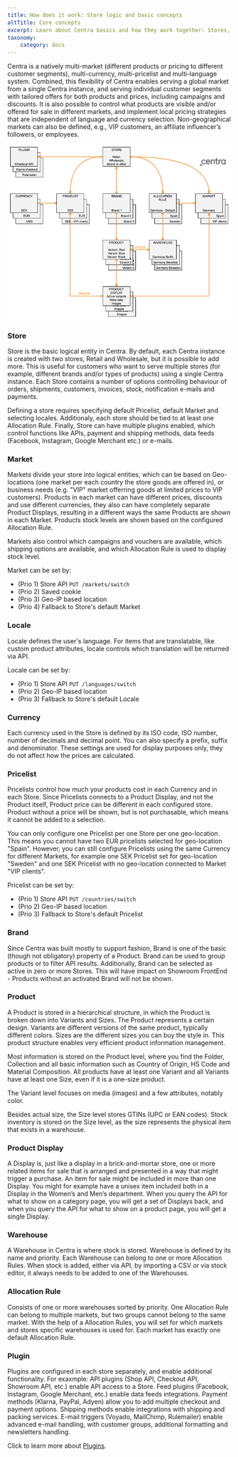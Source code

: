 ```yaml
---
title: How does it work: Store logic and basic concepts
altTitle: Core concepts
excerpt: Learn about Centra basics and how they work together: Stores, Markets, Locales, Currencies, Pricelists, Brands, Products, Displays, Warehouses and Plugins.
taxonomy:
    category: docs
---
```


Centra is a natively multi-market (different products or pricing to different customer segments), multi-currency, multi-pricelist and multi-language system. Combined, this flexibility of Centra enables serving a global market from a single Centra instance, and serving individual customer segments with tailored offers for both products and prices, including campaigns and discounts. It is also possible to control what products are visible and/or offered for sale in different markets, and implement local pricing strategies that are independent of language and currency selection. Non-geographical markets can also be defined, e.g., VIP customers, an affiliate influencer’s followers, or employees.

![StoreLogic](store-logic.png)

### Store

Store is the basic logical entity in Centra. By default, each Centra instance is created with two stores, Retail and Wholesale, but it is possible to add more. This is useful for customers who want to serve multiple stores (for example, different brands and/or types of products) using a single Centra instance. Each Store contains a number of options controlling behaviour of orders, shipments, customers, invoices, stock, notification e-mails and payments.

Defining a store requires specifying default Pricelist, default Market and selecting locales. Additionaly, each store should be tied to at least one Allocation Rule. Finally, Store can have multiple plugins enabled, which control functions like APIs, payment and shipping methods, data feeds (Facebook, Instagram, Google Merchant etc.) or e-mails.

### Market

Markets divide your store into logical entities, which can be based on Geo-locations (one market per each country the store goods are offered in), or business needs (e.g. "VIP" market offerring goods at limited prices to VIP customers). Products in each market can have different prices, discounts and use different currencies, they also can have completely separate Product Displays, resulting in a different ways the same Products are shown in each Market. Products stock levels are shown based on the configured Allocation Rule.

Markets also control which campaigns and vouchers are available, which shipping options are available, and which Allocation Rule is used to display stock level.

Market can be set by:
* (Prio 1) Store API `PUT /markets/switch`
* (Prio 2) Saved cookie
* (Prio 3) Geo-IP based location
* (Prio 4) Fallback to Store's default Market

### Locale

Locale defines the user's language. For items that are translatable, like custom product attributes, locale controls which translation will be returned via API.

Locale can be set by:
* (Prio 1) Store API `PUT /languages/switch`
* (Prio 2) Geo-IP based location
* (Prio 3) Fallback to Store's default Locale

### Currency

Each currency used in the Store is defined by its ISO code, ISO number, number of decimals and decimal point. You can also specify a prefix, suffix and denominator. These settings are used for display purposes only, they do not affect how the prices are calculated.

### Pricelist

Pricelists control how much your products cost in each Currency and in each Store. Since Pricelists connects to a Product Display, and not the Product itself, Product price can be different in each configured store. Product without a price will be shown, but is not purchasable, which means it cannot be added to a selection.

You can only configure one Pricelist per one Store per one geo-location. This means you cannot have two EUR pricelists selected for geo-location "Spain". However, you can still configure Pricelists using the same Currency for different Markets, for example one SEK Pricelist set for geo-location "Sweden" and one SEK Pricelist with no geo-location connected to Market "VIP clients".

Pricelist can be set by:
* (Prio 1) Store API `PUT /countries/switch`
* (Prio 2) Geo-IP based location
* (Prio 3) Fallback to Store's default Pricelist

### Brand

Since Centra was built mostly to support fashion, Brand is one of the basic (though not obligatory) property of a Product. Brand can be used to group products or to filter API results. Additionally, Brand can be selected as active in zero or more Stores. This will have impact on Showroom FrontEnd - Products without an activated Brand will not be shown.

### Product

A Product is stored in a hierarchical structure, in which the Product is broken down into Variants and Sizes. The Product represents a certain design. Variants are different versions of the same product, typically different colors. Sizes are the different sizes you can buy the style in. This product structure enables very efficient product information management. 

Most information is stored on the Product level, where you find the Folder, Collection and all basic information such as Country of Origin, HS Code and Material Composition. All products have at least one Variant and all Variants have at least one Size, even if it is a one-size product.

The Variant level focuses on media (images) and a few attributes, notably color.

Besides actual size, the Size level stores GTINs (UPC or EAN codes). Stock inventory is stored on the Size level, as the size represents the physical item that exists in a warehouse. 

### Product Display

A Display is, just like a display in a brick-and-mortar store, one or more related items for sale that is arranged and presented in a way that might trigger a purchase. An item for sale might be included in more than one Display. You might for example have a unisex item included both in a Display in the Women’s and Men’s department. When you query the API for what to show on a category page, you will get a set of Displays back, and when you query the API for what to show on a product page, you will get a single Display.

### Warehouse

A Warehouse in Centra is where stock is stored. Warehouse is defined by its name and priority. Each Warehouse can belong to one or more Allocation Rules. When stock is added, either via API, by importing a CSV or via stock editor, it always needs to be added to one of the Warehouses.

### Allocation Rule

Consists of one or more warehouses sorted by priority. One Allocation Rule can belong to multiple markets, but two groups cannot belong to the same market. With the help of a Allocation Rules, you will set for which markets and stores specific warehouses is used for. Each market has exactly one default Allocation Rule.

### Plugin

Plugins are configured in each store separately, and enable additional functionality. For exaxmple: API plugins (Shop API, Checkout API, Showroom API, etc.) enable API access to a Store. Feed plugins (Facebook, Instagram, Google Merchant, etc.) enable data feeds integrations. Payment methods (Klarna, PayPal, Adyen) allow you to add multiple checkout and payment options. Shipping methods enable integrations with shipping and packing services. E-mail triggers (Voyado, MailChimp, Rulemailer) enable advanced e-mail handling, with customer groups, additional formatting and newsletters handling.

Click to learn more about [Plugins](/plugins).
